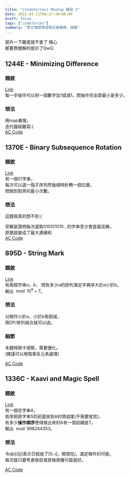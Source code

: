 ```yaml
---
title: "[Codeforces] Mashup 練習 2"
date: 2021-03-11T08:27:38+08:00
draft: false
tags: ["codeforces"]
summary: "笨方塊想學寫程式被爆揍，燒雞"
---
```


提升一下難度就不會了 傷心  
都要靠題解的提示了QwQ 

## 1244E - Minimizing Difference
### 題敘
[Link](https://codeforces.com/problemset/problem/1244/E)  
每一步操作可以把一個數字加1或減1，問操作完全距最小是多少。

### 想法
用map暴搜，  
迭代器超難寫:(  
[AC Code](https://codeforces.com/problemset/submission/1244/109637029)  






## 1370E - Binary Subsequence Rotation
### 題敘
[Link](https://codeforces.com/problemset/problem/1370/E)  
有一個01字串，  
每次可以選一個子序列然後順時針轉一個位置，  
問做到對齊的最小次數。   

### 想法
這題我真的想不到:(  
    
官解是證明每次選取010101010...的字串至少會是最佳解，   
原題就變成了最大連續和  
[AC Code](hhttps://codeforces.com/problemset/submission/1370/109639148)
  





## 895D - String Mark
### 題敘
[Link](https://codeforces.com/problemset/problem/895/D)  
有兩個字串$a$，$b$，
問有多少$a$的排列滿足字典序大於$a$小於$b$。  
輸出$\mod 10^9 + 7$。    

### 想法
分開作小於$a$，小於$b$再相減，  
用DP/排列組合就可以過。   

### 細節
本題時限卡很緊，需要優化。  
(建議可以用階乘反元素處理)    
  
[AC Code](https://codeforces.com/problemset/submission/895/109648882)
  

## 1336C - Kaavi and Magic Spell
### 題敘
[Link](https://codeforces.com/problemset/problem/1336/C)  
有一個空字串A，  
依序把原字串S的前面放到A的頭或尾(不需要放完)，  
有多少**操作順序**使得做出來的A有一個前綴是T。  
輸出$\mod 998244353$。  

### 想法
令$dp[i][j]$表示已經放了$[0..i]$，開頭在$j$，滿足條件的可能，  
每次就只要考慮放前或放後兩種可能就好。  

  
[AC Code](https://codeforces.com/problemset/submission/1172/109497694)
